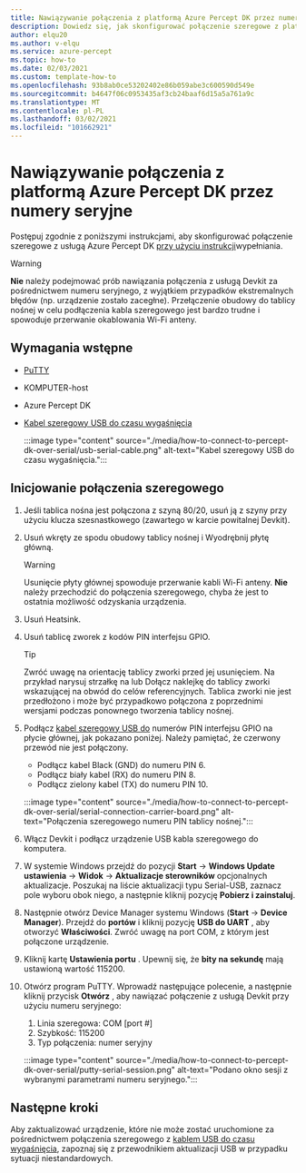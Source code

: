 ```yaml
---
title: Nawiązywanie połączenia z platformą Azure Percept DK przez numery seryjne
description: Dowiedz się, jak skonfigurować połączenie szeregowe z platformą Azure Percept
author: elqu20
ms.author: v-elqu
ms.service: azure-percept
ms.topic: how-to
ms.date: 02/03/2021
ms.custom: template-how-to
ms.openlocfilehash: 93b8ab0ce53202402e86b059abe3c600590d549e
ms.sourcegitcommit: b4647f06c0953435af3cb24baaf6d15a5a761a9c
ms.translationtype: MT
ms.contentlocale: pl-PL
ms.lasthandoff: 03/02/2021
ms.locfileid: "101662921"
---
```

# <a name="connect-to-your-azure-percept-dk-over-serial"></a>Nawiązywanie połączenia z platformą Azure Percept DK przez numery seryjne

Postępuj zgodnie z poniższymi instrukcjami, aby skonfigurować połączenie szeregowe z usługą Azure Percept DK [przy użyciu instrukcji](https://www.chiark.greenend.org.uk/~sgtatham/putty/latest.html)wypełniania.

> [!WARNING]
> **Nie** należy podejmować prób nawiązania połączenia z usługą Devkit za pośrednictwem numeru seryjnego, z wyjątkiem przypadków ekstremalnych błędów (np. urządzenie zostało zacegłne). Przełączenie obudowy do tablicy nośnej w celu podłączenia kabla szeregowego jest bardzo trudne i spowoduje przerwanie okablowania Wi-Fi anteny.

## <a name="prerequisites"></a>Wymagania wstępne

- [PuTTY](https://www.chiark.greenend.org.uk/~sgtatham/putty/latest.html)
- KOMPUTER-host
- Azure Percept DK
- [Kabel szeregowy USB do czasu wygaśnięcia](https://www.adafruit.com/product/954)

    :::image type="content" source="./media/how-to-connect-to-percept-dk-over-serial/usb-serial-cable.png" alt-text="Kabel szeregowy USB do czasu wygaśnięcia.":::

## <a name="initiate-the-serial-connection"></a>Inicjowanie połączenia szeregowego

1. Jeśli tablica nośna jest połączona z szyną 80/20, usuń ją z szyny przy użyciu klucza szesnastkowego (zawartego w karcie powitalnej Devkit).

1. Usuń wkręty ze spodu obudowy tablicy nośnej i Wyodrębnij płytę główną.

    > [!WARNING]
    > Usunięcie płyty głównej spowoduje przerwanie kabli Wi-Fi anteny. **Nie** należy przechodzić do połączenia szeregowego, chyba że jest to ostatnia możliwość odzyskania urządzenia.

1. Usuń Heatsink.

1. Usuń tablicę zworek z kodów PIN interfejsu GPIO.

    > [!TIP]
    > Zwróć uwagę na orientację tablicy zworki przed jej usunięciem. Na przykład narysuj strzałkę na lub Dołącz naklejkę do tablicy zworki wskazującej na obwód do celów referencyjnych. Tablica zworki nie jest przedłożono i może być przypadkowo połączona z poprzednimi wersjami podczas ponownego tworzenia tablicy nośnej.

1. Podłącz [kabel szeregowy USB do](https://www.adafruit.com/product/954) numerów PIN interfejsu GPIO na płycie głównej, jak pokazano poniżej. Należy pamiętać, że czerwony przewód nie jest połączony.

    - Podłącz kabel Black (GND) do numeru PIN 6.
    - Podłącz biały kabel (RX) do numeru PIN 8.
    - Podłącz zielony kabel (TX) do numeru PIN 10.

    :::image type="content" source="./media/how-to-connect-to-percept-dk-over-serial/serial-connection-carrier-board.png" alt-text="Połączenia szeregowego numeru PIN tablicy nośnej.":::

1. Włącz Devkit i podłącz urządzenie USB kabla szeregowego do komputera.

1. W systemie Windows przejdź do pozycji **Start**  ->  **Windows Update ustawienia**  ->  **Widok**  ->  **Aktualizacje sterowników** opcjonalnych aktualizacje. Poszukaj na liście aktualizacji typu Serial-USB, zaznacz pole wyboru obok niego, a następnie kliknij pozycję **Pobierz i zainstaluj**.  

1. Następnie otwórz Device Manager systemu Windows (**Start**  ->  **Device Manager**). Przejdź do **portów** i kliknij pozycję **USB do UART** , aby otworzyć **Właściwości**. Zwróć uwagę na port COM, z którym jest połączone urządzenie.

1. Kliknij kartę **Ustawienia portu** . Upewnij się, że **bity na sekundę** mają ustawioną wartość 115200.

1. Otwórz program PuTTY. Wprowadź następujące polecenie, a następnie kliknij przycisk **Otwórz** , aby nawiązać połączenie z usługą Devkit przy użyciu numeru seryjnego:

    1. Linia szeregowa: COM [port #]
    1. Szybkość: 115200
    1. Typ połączenia: numer seryjny

    :::image type="content" source="./media/how-to-connect-to-percept-dk-over-serial/putty-serial-session.png" alt-text="Podano okno sesji z wybranymi parametrami numeru seryjnego.":::

## <a name="next-steps"></a>Następne kroki

Aby zaktualizować urządzenie, które nie może zostać uruchomione za pośrednictwem połączenia szeregowego z [kablem USB do czasu wygaśnięcia](https://www.adafruit.com/product/954), zapoznaj się z przewodnikiem aktualizacji USB w przypadku sytuacji niestandardowych.

[comment]: # (Dodaj link do przewodnika aktualizacji USB, jeśli jest dostępny.)